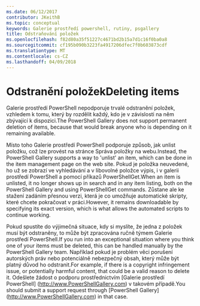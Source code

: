 ```yaml
---
ms.date: 06/12/2017
contributor: JKeithB
ms.topic: conceptual
keywords: Galerie prostředí powershell, rutiny, psgallery
title: Odstraňování položek
ms.openlocfilehash: f82d80a35f51227c4671bd2b15a7d1c16f0ba0a8
ms.sourcegitcommit: cf195b090b3223fa4917206dfec7f0b603873cdf
ms.translationtype: MT
ms.contentlocale: cs-CZ
ms.lasthandoff: 04/09/2018
---
```

# <a name="deleting-items"></a><span data-ttu-id="82fb8-103">Odstranění položek</span><span class="sxs-lookup"><span data-stu-id="82fb8-103">Deleting items</span></span>

<span data-ttu-id="82fb8-104">Galerie prostředí PowerShell nepodporuje trvalé odstranění položek, vzhledem k tomu, který by rozdělit každý, kdo je v závislosti na něm zbývající k dispozici.</span><span class="sxs-lookup"><span data-stu-id="82fb8-104">The PowerShell Gallery does not support permanent deletion of items, because that would break anyone who is depending on it remaining available.</span></span>

<span data-ttu-id="82fb8-105">Místo toho Galerie prostředí PowerShell podporuje způsob, jak unlist položku, což lze provést na stránce Správa položky na webu.</span><span class="sxs-lookup"><span data-stu-id="82fb8-105">Instead, the PowerShell Gallery supports a way to 'unlist' an item, which can be done in the item management page on the web site.</span></span>
<span data-ttu-id="82fb8-106">Pokud je položka neuvedené, ho už se zobrazí ve vyhledávání a v libovolné položce výpis, i v galerii prostředí PowerShell a pomocí příkazů PowerShellGet.</span><span class="sxs-lookup"><span data-stu-id="82fb8-106">When an item is unlisted, it no longer shows up in search and in any item listing, both on the PowerShell Gallery and using PowerShellGet commands.</span></span>
<span data-ttu-id="82fb8-107">Zůstane ale ke stažení zadáním přesnou verzi, která je co umožňuje automatické skripty, které chcete pokračovat v práci.</span><span class="sxs-lookup"><span data-stu-id="82fb8-107">However, it remains downloadable by specifying its exact version, which is what allows the automated scripts to continue working.</span></span>

<span data-ttu-id="82fb8-108">Pokud spustíte do výjimečná situace, kdy si myslíte, že jedna z položek musí být odstraněny, to může být zpracována ručně týmem Galerie prostředí PowerShell.</span><span class="sxs-lookup"><span data-stu-id="82fb8-108">If you run into an exceptional situation where you think one of your items must be deleted, this can be handled manually by the PowerShell Gallery team.</span></span>
<span data-ttu-id="82fb8-109">Například pokud je problém věci porušení autorských práv nebo potenciálně nebezpečný obsah, který může být platný důvod ho odstranit.</span><span class="sxs-lookup"><span data-stu-id="82fb8-109">For example, if there is a copyright infringement issue, or potentially harmful content, that could be a valid reason to delete it.</span></span>
<span data-ttu-id="82fb8-110">Odešlete žádost o podporu prostřednictvím [Galerie prostředí PowerShell] (http://www.PowerShellGallery.com) v takovém případě.</span><span class="sxs-lookup"><span data-stu-id="82fb8-110">You should submit a support request through [PowerShell Gallery] (http://www.PowerShellGallery.com) in that case.</span></span>